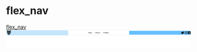 # flex_nav
[flex_nav](https://bedirhanerguven10.github.io/flex_nav/)
![Click me](https://github.com/bedirhanerguven10/flex_nav/blob/master/Animation.gif)

